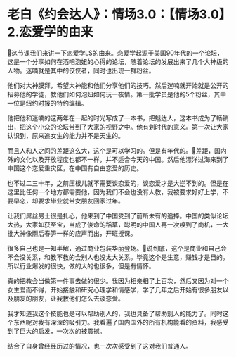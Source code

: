 # 老白《约会达人》：情场3.0：【情场3.0】2.恋爱学的由来

🎼这节课我们来讲一下恋爱学LS的由来。恋爱学起源于美国90年代的一个论坛，这是一个分享如何在酒吧泡妞的心得的论坛，随着论坛的发展出来了几个大神级的人物。迷喃就是其中的佼佼者，同时也出现一群粉丝。

他们对大神膜拜，希望大神能和他们分享他们的技巧。然后迷喃就开始就是公开的招募他的学徒，教他们如何泡妞如何玩一夜情。第一批学员是他的5个粉丝，其中一位是纽约时报的特约编辑。

他把他和迷喃的这两年在一起的时光写成了一本书，把魅达人，这本书成为了畅销出，把这个小众的论坛带到了大家的视野之中。他有划时代的意义。第一次让大家认识到，原来追女生的能力并不是天生的。

而且人和人之间的差距这么大，这个是可以学习的。但是有年代的。🎼差距，国内外的文化以及开放程度也都不一样，并不适合今天的中国。然后他漂洋过海来到了中国这个恋爱重灾区，在中国有自由恋爱的历史。

也不过二三十年，之前压根儿就不需要谈恋爱的，谈恋爱才是大逆不到的。但是在这里比任何一个地方都需要他，因为我们不会也没有人教，我被要求好好上学，不要早恋，却要求毕业就带女朋友回家过年。

让我们屌丝男士很是扎心，他来到了中国受到了前所未有的追捧。中国的类似论坛大热，大家如获至宝，当成了俊命的稻草，聪明的中国人再一次嗅到了商机，一大批大神像雨后春笋一样的应声而出，开班授课。

很多自己也是一知半解，通过商业包装华丽登场。🎼说到底，这个是商业和自己会不会没关系，和教不教的会别人也没太大关系。毕竟这个是生意，赚钱才是目的。所以行业爆发的很快，做的大的也很多，但是有情怀。

真的把教会当做第一件事去做的很少。我因为相亲相了上百次，然后又因为对一个女生爱而不得，开始接触和研究心理学和情感学，学了几年之后开始有很多朋友以及朋友的朋友，让我教他们怎么去谈恋爱。

我才知道我这个技能也是可以帮助别人的，我也具备了帮助别人的能力了。同时这个东西呢对我有深深的吸引力。我看遍了国内国外的所有机构能看的资料，我感受到了巨大的启发，一次次的被震撼。

结合了自身曾经经历过的情况，也一次次感受到了这对我们普通人。